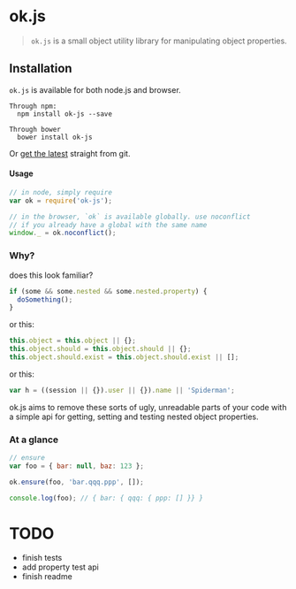 # ok.js
> `ok.js` is a small object utility library for manipulating object properties.

## Installation
`ok.js` is available for both node.js and browser.

```
Through npm:
  npm install ok-js --save
```
```
Through bower
  bower install ok-js
```

Or [get the latest](https://github.com/StickyCube/object-props) straight from git.

#### Usage
```javascript
// in node, simply require
var ok = require('ok-js');

// in the browser, `ok` is available globally. use noconflict
// if you already have a global with the same name
window._ = ok.noconflict();
```

### Why?

does this look familiar?
```javascript
if (some && some.nested && some.nested.property) {
  doSomething();
}
```

or this:
```javascript
this.object = this.object || {};
this.object.should = this.object.should || {};
this.object.should.exist = this.object.should.exist || [];
```

or this:

```javascript
var h = ((session || {}).user || {}).name || 'Spiderman';
```

ok.js aims to remove these sorts of ugly, unreadable parts of your code with a simple api for getting, setting and testing nested object properties.

### At a glance

```javascript
// ensure
var foo = { bar: null, baz: 123 };

ok.ensure(foo, 'bar.qqq.ppp', []);

console.log(foo); // { bar: { qqq: { ppp: [] }} }

```

# TODO
* finish tests
* add property test api
* finish readme
